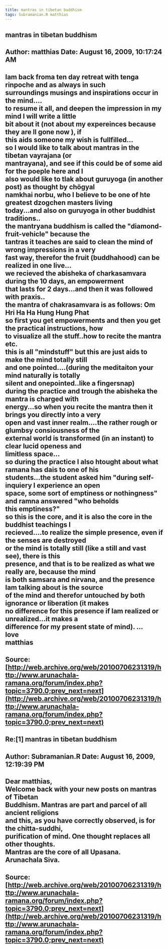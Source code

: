 ```yaml
--- 
title: mantras in tibetan buddhism   
tags: Subramanian.R matthias  
---  
```

## mantras in tibetan buddhism  
Author: matthias            Date: August 16, 2009, 10:17:24 AM  
---  
Iam back froma ten day retreat with tenga rinpoche and as always in such  
surroundings musings and inspirations occur in the mind....   
to resume it all, and deepen the impression in my mind I will write a little  
bit about it (not about my expereinces because they are ll gone now ), if  
this aids someone my wish is fullfilled...   
so I would like to talk about mantras in the tibetan vayrajana (or  
mantrayana), and see if this could be of some aid for the poeple here and I  
also would like to tlak about guruyoga (in another post) as thought by chögyal  
namkhai norbu, who I believe to be one of hte greatest dzogchen masters living  
today...and also on guruyoga in other buddhist traditions..   
the mantryana buddhism is called the "diamond-fruit-vehicle" because the  
tantras it teaches are said to clean the mind of wrong impressions in a very  
fast way, therefor the fruit (buddhahood) can be realized in one live...   
we recieved the abisheka of charkasamvara during the 10 days, an empowerment  
that lasts for 2 days...and then it was followed with praxis..   
the mantra of chakrasamvara is as follows: Om Hri Ha Ha Hung Hung Phat   
so first you get empowerments and then you get the practical instructions, how  
to visualize all the stuff..how to recite the mantra etc.   
this is all "mindstuff" but this are just aids to make the mind totally still  
and one pointed....(during the meditaiton your mind naturally is totally  
silent and onepointed..like a fingersnap)   
during the practice and trough the abisheka the mantra is charged with  
energy...so when you recite the mantra then it brings you directly into a very  
open and vast inner realm....the rather rough or glumbsy consiousness of the  
external world is transformed (in an instant) to clear lucid openess and  
limitless space...   
so during the practice I also htought about what ramana has dais to one of his  
students...the student asked him "during self-inquiery I experience an open  
space, some sort of emptiness or nothingness" and ramna answered "who beholds  
this emptiness?"   
so this is the core, and it is also the core in the buddhist teachings I  
recieved....to realize the simple presence, even if the senses are destroyed  
or the mind is totally still (like a still and vast see), there is this  
presence, and that is to be realized as what we really are, because the mind  
is both samsara and nirvana, and the presence Iam talking about is the source  
of the mind and therefor untouched by both ignorance or liberation (it makes  
no difference for this presence if Iam realized or unrealized...it makes a  
difference for my present state of mind). ...   
love   
matthias
 ---  
Source:[http://web.archive.org/web/20100706231319/http://www.arunachala-ramana.org/forum/index.php?topic=3790.0;prev_next=next](http://web.archive.org/web/20100706231319/http://www.arunachala-ramana.org/forum/index.php?topic=3790.0;prev_next=next)   
---  

## Re:[1] mantras in tibetan buddhism  
Author: Subramanian.R       Date: August 16, 2009, 12:19:39 PM  
---  
Dear matthias,   
Welcome back with your new posts on mantras of Tibetan   
Buddhism. Mantras are part and parcel of all ancient religions   
and this, as you have correctly observed, is for the chitta-suddhi,   
purification of mind. One thought replaces all other thoughts.   
Mantras are the core of all Upasana.   
Arunachala Siva.
 ---  
Source:[http://web.archive.org/web/20100706231319/http://www.arunachala-ramana.org/forum/index.php?topic=3790.0;prev_next=next](http://web.archive.org/web/20100706231319/http://www.arunachala-ramana.org/forum/index.php?topic=3790.0;prev_next=next)   
---  

